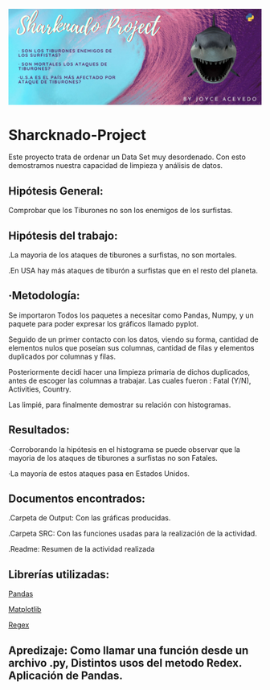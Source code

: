 ![babyshark](https://github.com/Joycelili/Project-Sharcknado/blob/master/output/Kaggle%20competition.jpg?raw=true)

<h1>Sharcknado-Project</h1>

Este proyecto trata de ordenar un Data Set muy desordenado. Con esto demostramos nuestra capacidad de limpieza y análisis de datos.

<h2>Hipótesis General:</h2>
Comprobar que los Tiburones no son los enemigos de los surfistas.

<h2>Hipótesis del trabajo:</h2>

.La mayoria de los ataques de tiburones a surfistas, no son mortales.

.En USA hay más ataques de tiburón a surfistas que en el resto del planeta.

<h2>·Metodología:</h2>

Se importaron Todos los paquetes a necesitar como Pandas, Numpy, y un paquete para poder expresar los gráficos llamado pyplot.

Seguido de un primer contacto con los datos, viendo su forma, cantidad de elementos nulos que poseían sus columnas, cantidad de filas y elementos duplicados por columnas y filas.

Posteriormente decidí hacer una limpieza primaria de dichos duplicados, antes de escoger las columnas a trabajar. Las cuales fueron : Fatal (Y/N), Activities, Country.

Las limpié, para finalmente demostrar su relación con histogramas.

<h2>Resultados:</h2>

·Corroborando la hipótesis en el histograma se puede observar que la mayoria de los ataques de tiburones a surfistas no son Fatales. 

·La mayoría de estos ataques pasa en Estados Unidos.

<h2>Documentos encontrados:</h2>

.Carpeta de Output: Con las gráficas producidas.

.Carpeta SRC: Con las funciones usadas para la realización de la actividad.

.Readme: Resumen de la actividad realizada

<h2>Librerías utilizadas:</h2>

<a href="https://pandas.pydata.org/docs/user_guide/index.html" target="_blank">Pandas</a>

<a href="https://matplotlib.org/stable/index.html" target="_blank">Matplotlib</a>

<a href="https://regexr.com/" target="_blank">Regex</a>

<h2>Apredizaje: Como llamar una función desde un archivo .py, Distintos usos del metodo Redex. Aplicación de Pandas.</h2>



